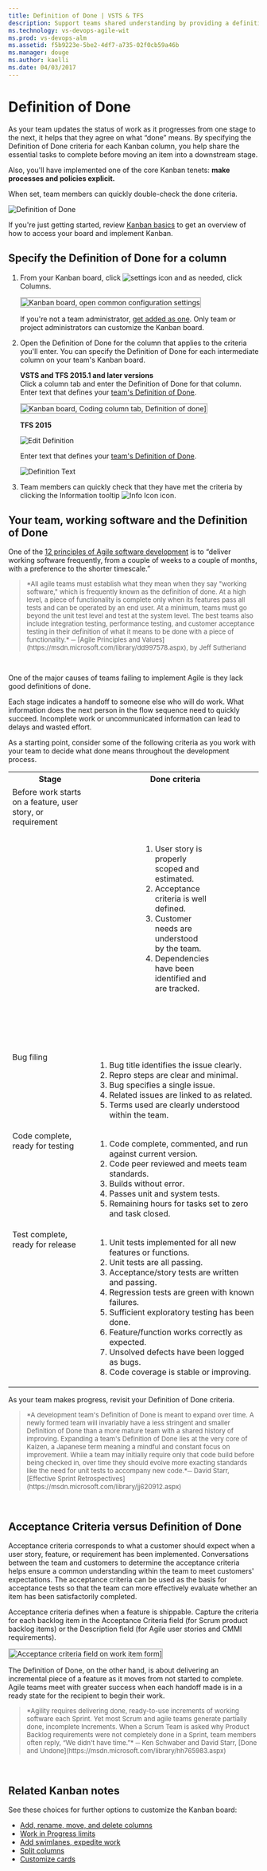 ```yaml
---
title: Definition of Done | VSTS & TFS
description: Support teams shared understanding by providing a definition for what "done" means for each column of the Kanban board when working in Visual Studio Team Services or Team Foundation Server
ms.technology: vs-devops-agile-wit
ms.prod: vs-devops-alm
ms.assetid: f5b9223e-5be2-4df7-a735-02f0cb59a46b
ms.manager: douge
ms.author: kaelli
ms.date: 04/03/2017
---
```



# Definition of Done

<!---
<b>VSTS | TFS 2017 | TFS 2015</b> 
--> 

As your team updates the status of work as it progresses from one stage to the next, it helps that they agree on what “done” means. By specifying the Definition of Done criteria for each Kanban column, you help share the essential tasks to complete before moving an item into a downstream stage. 

Also, you'll have implemented one of the core Kanban tenets: **make processes and policies explicit.**

When set, team members can quickly double-check the done criteria.

![Definition of Done](_img/ALM_DD_IntroImage.png)

If you're just getting started, review [Kanban basics](kanban-basics.md) to get an overview of how to access your board and implement Kanban.

## Specify the Definition of Done for a column
 
1. From your Kanban board, click ![settings icon](../_img/icons/team-settings-gear-icon.png) and as needed, click Columns.  

	<img src="../customize/_img/kanban-card-customize-open-settings.png" alt="Kanban board, open common configuration settings" style="border: 2px solid #C3C3C3;" />

	If you're not a team administrator, [get added as one](../scale/add-team-administrator.md). Only team or project administrators can customize the Kanban board.

2. Open the Definition of Done for the column that applies to the criteria you'll enter. You can specify the Definition of Done for each intermediate column on your team's Kanban board. 

	**VSTS and TFS 2015.1 and later versions**  
	Click a column tab and enter the Definition of Done for that column. Enter text that defines your [team's Definition of Done](#your-team-working-software-and-the-definition-of-done). 

	<img src="_img/vso-kanban-board-definition-of-done-no-tags.png" alt="Kanban board, Coding column tab, Definition of done]" style="border: 2px solid #C3C3C3;" />  

	**TFS 2015**   

	![Edit Definition](_img/ALM_DD_EditDefinition.png)
	
	Enter text that defines your [team's Definition of Done](#your-team-working-software-and-the-definition-of-done).

	![Definition Text](_img/ALM_DD_DefinitionText.png)

4. Team members can quickly check that they have met the criteria by clicking the Information tooltip ![Info Icon](_img/ALM_DD_InfoIcon.png) icon.
 
## Your team, working software and the Definition of Done

One of the [12 principles of Agile software development](http://agilemanifesto.org/principles.html) is to “deliver working software frequently, from a couple of weeks to a couple of months, with a preference to the shorter timescale.”

<blockquote style="font-size: 13px">*All agile teams must establish what they mean when they say "working software," which is frequently known as the definition of done. At a high level, a piece of functionality is complete only when its features pass all tests and can be operated by an end user. At a minimum, teams must go beyond the unit test level and test at the system level. The best teams also include integration testing, performance testing, and customer acceptance testing in their definition of what it means to be done with a piece of functionality.* ─ [Agile Principles and Values](https://msdn.microsoft.com/library/dd997578.aspx), by Jeff Sutherland</blockquote>  

One of the major causes of teams failing to implement Agile is they lack good definitions of done. 

Each stage indicates a handoff to someone else who will do work. What information does the next person in the flow sequence need to quickly succeed. Incomplete work or uncommunicated information can lead to delays and wasted effort. 

As a starting point, consider some of the following criteria as you work with your team to decide what done means throughout the development process.

<table valign="top" width="100%">
  <tr>
    <th width="35%">Stage</th>
    <th width="65%">Done criteria</th>
  </tr>
  <tr valign="top">
    <td>Before work starts on a feature, user story, or requirement</td>
    <td style="padding:100">
<ol>
<li>User story is properly scoped and estimated.</li>
<li>Acceptance criteria is well defined.</li>
<li>Customer needs are understood by the team.</li>
<li>Dependencies have been identified and are tracked.</li>
</ol>
	</td>
  </tr>
  <tr valign="top">
    <td>Bug filing</td>
    <td>
<ol>
<li>Bug title identifies the issue clearly.</li>
<li>Repro steps are clear and minimal.</li>
<li>Bug specifies a single issue.</li>
<li>Related issues are linked to as related.</li>
<li>Terms used are clearly understood within the team.</li>
</ol>
	</td>
  </tr>
  <tr valign="top">
    <td>Code complete, ready for testing</td>
    <td>
<ol>
<li>Code complete, commented, and run against current version.</li>
<li>Code peer reviewed and meets team standards.</li>
<li>Builds without error.</li>
<li>Passes unit and system tests.</li>
<li>Remaining hours for tasks set to zero and task closed.</li>
</ol>
	</td>
  </tr>
  <tr valign="top">
    <td>Test complete, ready for release</td>
    <td>
<ol>
<li>Unit tests implemented for all new features or functions.</li>
<li>Unit tests are all passing.</li>
<li>Acceptance/story tests are written and passing. </li>
<li>Regression tests are green with known failures. </li>
<li>Sufficient exploratory testing has been done.</li>
<li>Feature/function works correctly as expected. </li>
<li>Unsolved defects have been logged as bugs. </li>
<li>Code coverage is stable or improving.</li>
</ol>
	</td>
  </tr>
</table>

As your team makes progress, revisit your Definition of Done criteria. 


<blockquote style="font-size: 13px">*A development team's Definition of Done is meant to expand over time. A newly formed team will invariably have a less stringent and smaller Definition of Done than a more mature team with a shared history of improving. Expanding a team's Definition of Done lies at the very core of Kaizen, a Japanese term meaning a mindful and constant focus on improvement. While a team may initially require only that code build before being checked in, over time they should evolve more exacting standards like the need for unit tests to accompany new code.*─ David Starr, [Effective Sprint Retrospectives](https://msdn.microsoft.com/library/jj620912.aspx)</blockquote>  

## Acceptance Criteria versus Definition of Done
Acceptance criteria corresponds to what a customer should expect when a user story, feature, or requirement has been implemented. Conversations between the team and customers to determine the acceptance criteria helps ensure a common understanding within the team to meet customers' expectations. The acceptance criteria can be used as the basis for acceptance tests so that the team can more effectively evaluate whether an item has been satisfactorily completed. 

Acceptance criteria defines when a feature is shippable. Capture the criteria for each backlog item in the Acceptance Criteria field (for Scrum product backlog items) or the Description field (for Agile user stories and CMMI requirements).

<img src="_img/vso-product-backlog-work-item-form-acceptance-criteria.png" alt="Acceptance criteria field on work item form]" style="border: 2px solid #C3C3C3;" />  

The Definition of Done, on the other hand, is about delivering an incremental piece of a feature as it moves from not started to complete. Agile teams meet with greater success when each handoff made is in a ready state for the recipient to begin their work. 

<blockquote style="font-size: 13px">*Agility requires delivering done, ready-to-use increments of working software each Sprint. Yet most Scrum and agile teams generate partially done, incomplete Increments. When a Scrum Team is asked why Product Backlog requirements were not completely done in a Sprint, team members often reply, “We didn't have time.”* ─ Ken Schwaber and David Starr, [Done and Undone](https://msdn.microsoft.com/library/hh765983.aspx)</blockquote>  

## Related Kanban notes
See these choices for further options to customize the Kanban board:

- [Add, rename, move, and delete columns ](add-columns.md)
- [Work in Progress limits](wip-limits.md)  
- [Add swimlanes, expedite work](expedite-work.md)
- [Split columns](split-columns.md) 
- [Customize cards ](../customize/customize-cards.md)


